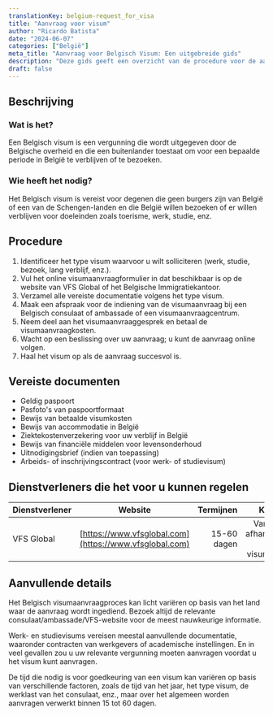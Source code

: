 ```yaml
---
translationKey: belgium-request_for_visa
title: "Aanvraag voor visum"
author: "Ricardo Batista"
date: "2024-06-07"
categories: ["België"]
meta_title: "Aanvraag voor Belgisch Visum: Een uitgebreide gids"
description: "Deze gids geeft een overzicht van de procedure voor de aanvraag van een Belgisch visum"
draft: false
---
```


## Beschrijving
### Wat is het?
Een Belgisch visum is een vergunning die wordt uitgegeven door de Belgische overheid en die een buitenlander toestaat om voor een bepaalde periode in België te verblijven of te bezoeken.

### Wie heeft het nodig?
Het Belgisch visum is vereist voor degenen die geen burgers zijn van België of een van de Schengen-landen en die België willen bezoeken of er willen verblijven voor doeleinden zoals toerisme, werk, studie, enz.

## Procedure
1. Identificeer het type visum waarvoor u wilt solliciteren (werk, studie, bezoek, lang verblijf, enz.).
2. Vul het online visumaanvraagformulier in dat beschikbaar is op de website van VFS Global of het Belgische Immigratiekantoor.
3. Verzamel alle vereiste documentatie volgens het type visum.
4. Maak een afspraak voor de indiening van de visumaanvraag bij een Belgisch consulaat of ambassade of een visumaanvraagcentrum.
5. Neem deel aan het visumaanvraaggesprek en betaal de visumaanvraagkosten.
6. Wacht op een beslissing over uw aanvraag; u kunt de aanvraag online volgen.
7. Haal het visum op als de aanvraag succesvol is.

## Vereiste documenten
- Geldig paspoort
- Pasfoto's van paspoortformaat
- Bewijs van betaalde visumkosten
- Bewijs van accommodatie in België
- Ziektekostenverzekering voor uw verblijf in België
- Bewijs van financiële middelen voor levensonderhoud
- Uitnodigingsbrief (indien van toepassing)
- Arbeids- of inschrijvingscontract (voor werk- of studievisum)

## Dienstverleners die het voor u kunnen regelen

| Dienstverlener        |     Website                                        |     Termijnen     |     Kosten          |
| ----------------|:--------------------------------------------------:| -----------------:| ----------------: |
| VFS Global      |  [https://www.vfsglobal.com](https://www.vfsglobal.com)  | 15-60 dagen       | Variabel, afhankelijk van visumtype |

## Aanvullende details
Het Belgisch visumaanvraagproces kan licht variëren op basis van het land waar de aanvraag wordt ingediend. Bezoek altijd de relevante consulaat/ambassade/VFS-website voor de meest nauwkeurige informatie.

Werk- en studievisums vereisen meestal aanvullende documentatie, waaronder contracten van werkgevers of academische instellingen. En in veel gevallen zou u uw relevante vergunning moeten aanvragen voordat u het visum kunt aanvragen.

De tijd die nodig is voor goedkeuring van een visum kan variëren op basis van verschillende factoren, zoals de tijd van het jaar, het type visum, de werklast van het consulaat, enz., maar over het algemeen worden aanvragen verwerkt binnen 15 tot 60 dagen.